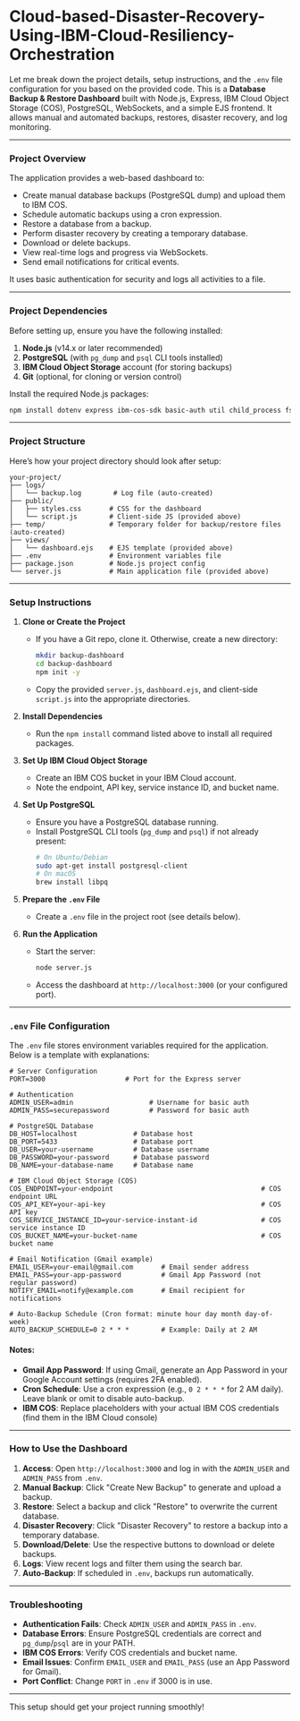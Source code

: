 # Cloud-based-Disaster-Recovery-Using-IBM-Cloud-Resiliency-Orchestration

Let me break down the project details, setup instructions, and the `.env` file configuration for you based on the provided code. This is a **Database Backup & Restore Dashboard** built with Node.js, Express, IBM Cloud Object Storage (COS), PostgreSQL, WebSockets, and a simple EJS frontend. It allows manual and automated backups, restores, disaster recovery, and log monitoring.

---

### Project Overview
The application provides a web-based dashboard to:
- Create manual database backups (PostgreSQL dump) and upload them to IBM COS.
- Schedule automatic backups using a cron expression.
- Restore a database from a backup.
- Perform disaster recovery by creating a temporary database.
- Download or delete backups.
- View real-time logs and progress via WebSockets.
- Send email notifications for critical events.

It uses basic authentication for security and logs all activities to a file.

---

### Project Dependencies
Before setting up, ensure you have the following installed:
1. **Node.js** (v14.x or later recommended)
2. **PostgreSQL** (with `pg_dump` and `psql` CLI tools installed)
3. **IBM Cloud Object Storage** account (for storing backups)
4. **Git** (optional, for cloning or version control)

Install the required Node.js packages:
```bash
npm install dotenv express ibm-cos-sdk basic-auth util child_process fs path http socket.io node-cron nodemailer ejs
```

---

### Project Structure
Here’s how your project directory should look after setup:

```
your-project/
├── logs/
│   └── backup.log        # Log file (auto-created)
├── public/
│   ├── styles.css       # CSS for the dashboard
│   └── script.js        # Client-side JS (provided above)
├── temp/                # Temporary folder for backup/restore files (auto-created)
├── views/
│   └── dashboard.ejs    # EJS template (provided above)
├── .env                 # Environment variables file
├── package.json         # Node.js project config
└── server.js            # Main application file (provided above)
```

---

### Setup Instructions
1. **Clone or Create the Project**
   - If you have a Git repo, clone it. Otherwise, create a new directory:
     ```bash
     mkdir backup-dashboard
     cd backup-dashboard
     npm init -y
     ```
   - Copy the provided `server.js`, `dashboard.ejs`, and client-side `script.js` into the appropriate directories.

2. **Install Dependencies**
   - Run the `npm install` command listed above to install all required packages.

3. **Set Up IBM Cloud Object Storage**
   - Create an IBM COS bucket in your IBM Cloud account.
   - Note the endpoint, API key, service instance ID, and bucket name.

4. **Set Up PostgreSQL**
   - Ensure you have a PostgreSQL database running.
   - Install PostgreSQL CLI tools (`pg_dump` and `psql`) if not already present:
     ```bash
     # On Ubuntu/Debian
     sudo apt-get install postgresql-client
     # On macOS
     brew install libpq
     ```

5. **Prepare the `.env` File**
   - Create a `.env` file in the project root (see details below).

6. **Run the Application**
   - Start the server:
     ```bash
     node server.js
     ```
   - Access the dashboard at `http://localhost:3000` (or your configured port).

---

### `.env` File Configuration
The `.env` file stores environment variables required for the application. Below is a template with explanations:

```plaintext
# Server Configuration
PORT=3000                    # Port for the Express server

# Authentication
ADMIN_USER=admin                   # Username for basic auth
ADMIN_PASS=securepassword          # Password for basic auth

# PostgreSQL Database
DB_HOST=localhost              # Database host
DB_PORT=5433                   # Database port
DB_USER=your-username          # Database username
DB_PASSWORD=your-password      # Database password
DB_NAME=your-database-name     # Database name

# IBM Cloud Object Storage (COS)
COS_ENDPOINT=your-endpoint                                     # COS endpoint URL
COS_API_KEY=your-api-key                                       # COS API key
COS_SERVICE_INSTANCE_ID=your-service-instant-id                # COS service instance ID
COS_BUCKET_NAME=your-bucket-name                               # COS bucket name

# Email Notification (Gmail example)
EMAIL_USER=your-email@gmail.com       # Email sender address
EMAIL_PASS=your-app-password          # Gmail App Password (not regular password)
NOTIFY_EMAIL=notify@example.com       # Email recipient for notifications

# Auto-Backup Schedule (Cron format: minute hour day month day-of-week)
AUTO_BACKUP_SCHEDULE=0 2 * * *        # Example: Daily at 2 AM
```

#### Notes:
- **Gmail App Password**: If using Gmail, generate an App Password in your Google Account settings (requires 2FA enabled).
- **Cron Schedule**: Use a cron expression (e.g., `0 2 * * *` for 2 AM daily). Leave blank or omit to disable auto-backup.
- **IBM COS**: Replace placeholders with your actual IBM COS credentials (find them in the IBM Cloud console)
---

### How to Use the Dashboard
1. **Access**: Open `http://localhost:3000` and log in with the `ADMIN_USER` and `ADMIN_PASS` from `.env`.
2. **Manual Backup**: Click "Create New Backup" to generate and upload a backup.
3. **Restore**: Select a backup and click "Restore" to overwrite the current database.
4. **Disaster Recovery**: Click "Disaster Recovery" to restore a backup into a temporary database.
5. **Download/Delete**: Use the respective buttons to download or delete backups.
6. **Logs**: View recent logs and filter them using the search bar.
7. **Auto-Backup**: If scheduled in `.env`, backups run automatically.

---

### Troubleshooting
- **Authentication Fails**: Check `ADMIN_USER` and `ADMIN_PASS` in `.env`.
- **Database Errors**: Ensure PostgreSQL credentials are correct and `pg_dump`/`psql` are in your PATH.
- **IBM COS Errors**: Verify COS credentials and bucket name.
- **Email Issues**: Confirm `EMAIL_USER` and `EMAIL_PASS` (use an App Password for Gmail).
- **Port Conflict**: Change `PORT` in `.env` if 3000 is in use.

---

This setup should get your project running smoothly! 



